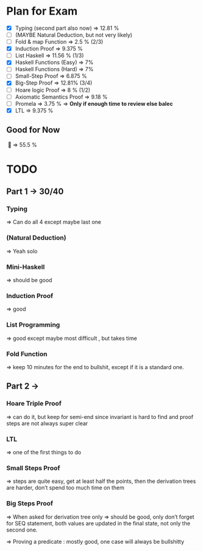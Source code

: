 # Plan for Exam

- [x] Typing (second part also now) => 12.81 % 
- [ ] (MAYBE Natural Deduction, but not very likely)
- [ ] Fold & map Function => 2.5 % (2/3)
- [x] Induction Proof => 9.375 %
- [ ] List Haskell => 11.56 % (1/3)
- [x] Haskell Functions (Easy) => 7%
- [ ] Haskell Functions (Hard) => 7%
- [ ] Small-Step Proof  => 6.875 %
- [x] Big-Step Proof => 12.81% (3/4)
- [ ] Hoare logic Proof => 8 % (1/2)
- [ ] Axiomatic Semantics Proof => 9.18 %
- [ ] Promela => 3.75 %  => **Only if enough time to review else balec**
- [x] LTL => 9.375 %

## Good for Now

​		:large_blue_circle: =>  55.5 %

# TODO

## Part 1 -> 30/40

### Typing 

=> Can do all 4 except maybe last one

### (Natural Deduction)

=> Yeah solo

### Mini-Haskell

=> should be good

### Induction Proof

=> good 

### List Programming

=> good except maybe most difficult , but takes time

### Fold Function

=> keep 10 minutes for the end to bullshit, except if it is a standard one.



## Part 2 ->

### Hoare Triple Proof

=> can do it, but keep for semi-end since invariant is hard to find and proof steps are not always super clear

### LTL

=> one of the first things to do 

### Small Steps Proof

=> steps are quite easy, get at least half the points, then the derivation trees are harder, don’t spend too much time on them

### Big Steps Proof

=> When asked for derivation tree only => should be good, only don’t forget for SEQ statement, both values are updated in the final state, not only the second one.

=> Proving a predicate : mostly good, one case will always be bullshitty

